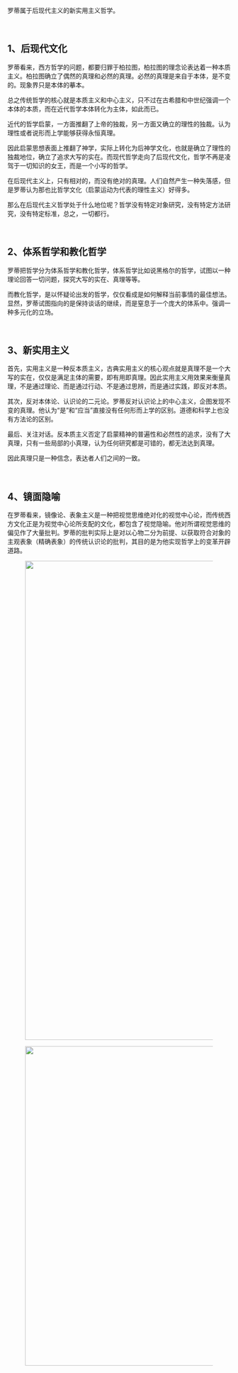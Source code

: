 <p data-pid="DKW3gBKG">罗蒂属于后现代主义的新实用主义哲学。</p><p><br></p><h2>1、后现代文化</h2><p data-pid="I75vchui">罗蒂看来，西方哲学的问题，都要归罪于柏拉图，柏拉图的理念论表达着一种本质主义。柏拉图确立了偶然的真理和必然的真理。必然的真理是来自于本体，是不变的。现象界只是本体的摹本。</p><p data-pid="WW4VXwum">总之传统哲学的核心就是本质主义和中心主义，只不过在古希腊和中世纪强调一个本体的本质，而在近代哲学本体转化为主体，如此而已。</p><p data-pid="oy31pLZj">近代的哲学启蒙，一方面推翻了上帝的独裁，另一方面又确立的理性的独裁。认为理性或者说形而上学能够获得永恒真理。</p><p data-pid="z-dE4RYn">因此启蒙思想表面上推翻了神学，实际上转化为后神学文化，也就是确立了理性的独裁地位，确立了追求大写的实在。而现代哲学走向了后现代文化，哲学不再是凌驾于一切知识的女王，而是一个小写的哲学。</p><p data-pid="UYJoLpoW">在后现代主义上，只有相对的，而没有绝对的真理。人们自然产生一种失落感，但是罗蒂认为那也比哲学文化（启蒙运动为代表的理性主义）好得多。</p><p data-pid="gA5dPmZC">那么在后现代主义哲学处于什么地位呢？哲学没有特定对象研究，没有特定方法研究，没有特定标准，总之，一切都行。</p><p><br></p><h2>2、体系哲学和教化哲学</h2><p data-pid="kPTkGxxA">罗蒂把哲学分为体系哲学和教化哲学，体系哲学比如说黑格尔的哲学，试图以一种理论回答一切问题，探究大写的实在、真理等等。</p><p data-pid="BR3BrZmm">而教化哲学，是以怀疑论出发的哲学，仅仅看成是如何解释当前事情的最佳想法。显然，罗蒂试图指向的是保持谈话的继续，而是窒息于一个庞大的体系中。强调一种多元化的立场。</p><p><br></p><h2>3、新实用主义</h2><p data-pid="3BtCLU5R">首先，实用主义是一种反本质主义，古典实用主义的核心观点就是真理不是一个大写的实在，仅仅是满足主体的需要，即有用即真理。因此实用主义用效果来衡量真理，不是通过理论、而是通过行动、不是通过思辨，而是通过实践，即反对本质。</p><p data-pid="Otv_6gMJ">其次，反对本体论、认识论的二元论。罗蒂反对认识论上的中心主义，企图发现不变的真理。他认为“是”和“应当”直接没有任何形而上学的区别。道德和科学上也没有方法论的区别。</p><p data-pid="F0GfqD81">最后、关注对话。反本质主义否定了启蒙精神的普遍性和必然性的追求，没有了大真理，只有一些局部的小真理，认为任何研究都是可错的，都无法达到真理。</p><p data-pid="IQMraHH3">因此真理只是一种信念，表达者人们之间的一致。</p><p><br></p><h2>4、镜面隐喻</h2><p data-pid="uKPDCEox">在罗蒂看来，镜像论、表象主义是一种把视觉思维绝对化的视觉中心论，而传统西方文化正是为视觉中心论所支配的文化，都包含了视觉隐喻。他对所谓视觉思维的偏见作了大量批判。罗蒂的批判实际上是对以心物二分为前提、以获取符合对象的主观表象（精确表象）的传统认识论的批判，其目的是为他实现哲学上的变革开辟道路。</p><figure data-size="normal"><img src="https://pica.zhimg.com/v2-6a61a66e8a54cda8f15b1c5c67660fef_720w.jpg?source=d16d100b" data-caption="" data-size="normal" data-rawwidth="1080" data-rawheight="1440" class="origin_image zh-lightbox-thumb" width="1080" data-original="https://picx.zhimg.com/v2-6a61a66e8a54cda8f15b1c5c67660fef_720w.jpg?source=d16d100b"></figure><figure data-size="normal"><img src="https://picx.zhimg.com/v2-74b7786bc2e23dc9b871826f25ccdb71_720w.jpg?source=d16d100b" data-caption="" data-size="normal" data-rawwidth="720" data-rawheight="1280" class="origin_image zh-lightbox-thumb" width="720" data-original="https://pic1.zhimg.com/v2-74b7786bc2e23dc9b871826f25ccdb71_720w.jpg?source=d16d100b"></figure><p></p>